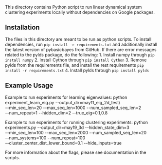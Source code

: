 This directory contains Python script to run linear dynamical system clustering
experiments locally without dependencies on Google packages.

## Installation

The files in this directory are meant to be run as python scripts. To install
dependencies, run `pip install -r requirements.txt` and additionally install the
latest version of pybasicbayes from GitHub. If there are error messages
related to the pylds package, do the following: 1. Install numpy through `pip
install numpy` 2. Install Cython through `pip install Cython` 3. Remove pylds
from the requirements file, and install the rest requirements `pip install -r
requirements.txt` 4. Install pylds through `pip install pylds`

## Example Usage

Example to run experiments for learning eigenvalues: python
experiment_learn_eig.py --output_dir=may11_eig_2d_test/ \
--min_seq_len=20 --max_seq_len=1000 --num_sampled_seq_len=2 \
--num_repeat=1 --hidden_dim=2 --true_eig=0.1,0.8

Example to run experiments for running clustering experiments: python
experiments.py --output_dir=may19_3d --hidden_state_dim=3 \
--min_seq_len=100 --max_seq_len=2000 --num_sampled_seq_len=20 \
--num_systems=100 --num_repeat=100 \
--cluster_center_dist_lower_bound=0.1 --hide_inputs=true

For more information about the flags, please see documentation in the scripts.

